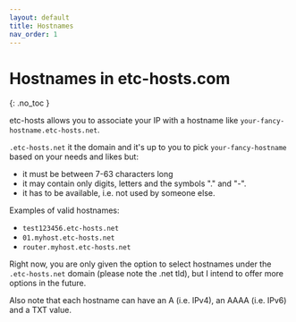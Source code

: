 ```yaml
---
layout: default
title: Hostnames
nav_order: 1
---
```


# Hostnames in etc-hosts.com
{: .no_toc }

etc-hosts allows you to associate your IP with a hostname like `your-fancy-hostname.etc-hosts.net`.

`.etc-hosts.net` it the domain and it's up to you to pick `your-fancy-hostname` based on your needs and likes but:

- it must be between 7-63 characters long 
- it may contain only digits, letters and the symbols "." and "-".
- it has to be available, i.e. not used by someone else.

Examples of valid hostnames:
- `test123456.etc-hosts.net`
- `01.myhost.etc-hosts.net`
- `router.myhost.etc-hosts.net`

Right now, you are only given the option to select hostnames under the `.etc-hosts.net` domain (please note the .net tld),
but I intend to offer more options in the future.

Also note that each hostname can have an A (i.e. IPv4), an AAAA (i.e. IPv6) and a TXT value.